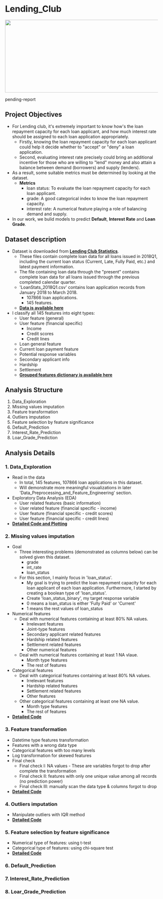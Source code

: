 # Lending_Club

<img src="https://github.com/will-zw-wang/Lending_Club-Default_Prediction_and_Interest_Rate_Prediction_and_Loan_Grade_Prediction/blob/master/images/Lending_Club_image.jpg" width="660" height="240">

pending-report

## Project Objectives

- For Lending club, it's extremely important to know how's the loan repayment capacity for each loan applicant, and how much interest rate should be assigned to each loan application appropriately. 
    - Firstly, knowing the loan repayment capacity for each loan applicant could help it decide whether to "accept" or "deny" a loan application. 
    - Second, evaluating interest rate precisely could bring an additional incentive for those who are willing to "lend" money and also attain a balance between demand (borrowers) and supply (lenders).
- As a result, some suitable metrics must be determined by looking at the dataset.
    - **Metrics**
        - loan status: To evaluate the loan repayment capacity for each loan applicant.
        - grade: A good categorical index to know the loan repayment capacity.
        - interest rate: A numerical feature playing a role of balancing demand and supply. 
- In our work, we bulid models to predict **Default**, **Interest Rate** and **Loan Grade**.

## Dataset description
- Dataset is downloaded from [**Lending Club Statistics**](https://www.lendingclub.com/info/download-data.action).
    - These files contain complete loan data for all loans issued in 2018Q1, including the current loan status (Current, Late, Fully Paid, etc.) and latest payment information. 
    - The file containing loan data through the "present" contains complete loan data for all loans issued through the previous completed calendar quarter. 
    - 'LoanStats_2018Q1.csv' contains loan application records from January 2018 to March 2018.
        - 107866 loan applications.
        - 145 features.
    - [**Data is available here**](https://github.com/will-zw-wang/Lending_Club-Default_Prediction_and_Interest_Rate_Prediction_and_Loan_Grade_Prediction/blob/master/data/LoanStats_2018Q1.csv.zip)
- I classify all 145 features into eight types:
    - User feature (general)
    - User feature (financial specific)
        - Income
        - Credit scores
        - Credit lines
    - Loan general feature
    - Current loan payment feature
    - Potential response variables
    - Secondary applicant info
    - Hardship 
    - Settlement
    - [**Grouped features dictionary is available here**](https://github.com/will-zw-wang/Lending_Club-Default_Prediction_and_Interest_Rate_Prediction_and_Loan_Grade_Prediction/blob/master/data/LC_DataDictionary.xlsx)

## Analysis Structure
1. Data_Exploration
2. Missing values imputation
3. Feature transformation
4. Outliers imputation
5. Feature selection by feature significance
6. Default_Prediction
7. Interest_Rate_Prediction
8. Loar_Grade_Prediction


## Analysis Details

### 1. Data_Exploration
- Read in the data
    - In total, 145 features, 107866 loan applications in this dataset.
    - Will demonstrate more meaningful visualizations in later 'Data_Preprocessing_and_Feature_Engineering' section.
- Exploratory Data Analysis (EDA)
    - User related features (basic information)
    - User related feature (financial specific - income)
    - User feature (financial specific - credit scores)
    - User feature (financial specific - credit lines)
- [**Detailed Code and Plotting**](https://github.com/will-zw-wang/Lending_Club-Default_Prediction_and_Interest_Rate_Prediction_and_Loan_Grade_Prediction/blob/master/code/Lending_Club_Data_Exploration.ipynb)

### 2. Missing values imputation
- Goal
    - Three interesting problems (demonstrated as columns below) can be solved given this dataset.
        - grade
        - int_rate
        - loan_status
    - For this section, I mainly focus in 'loan_status'. 
        - My goal is trying to predict the loan repayment capacity for each loan applicant of each loan application. Furthermore, I started by creating a boolean type of 'loan_status'.
        - Create 'loan_status_binary', my target response variable 
        - 0 means a loan_status is either 'Fully Paid' or 'Current'
        - 1 means the rest values of loan_status 
- Numerical features
    - Deal with numerical features containing at least 80% NA values.
        - Irrelevant features
        - Joint-type features
        - Secondary applicant related features
        - Hardship related features
        - Settlement related features
        - Other numerical features
    - Deal with numerical features containing at least 1 NA vlaue.
        - Month type features
        - The rest of features 
- Categorical features
    - Deal with categorical features containing at least 80% NA values.
        - Irrelevant features
        - Hardship related features
        - Settlement related features
        - Other features
    - Other categorical features containing at least one NA value.
        - Month type features
        - The rest of features
- [**Detailed Code**](https://github.com/will-zw-wang/Lending_Club-Default_Prediction_and_Interest_Rate_Prediction_and_Loan_Grade_Prediction/blob/master/code/Lending_Club_Data_Preprocessing_and_Feature_Engineering.ipynb)

### 3. Feature transformation
- Datetime type features transformation
- Features with a wrong data type
- Categorical features with too many levels
- Log transformation for skewed features
- Final check
    - Final check I: NA values
            - These are variables forgot to drop after complete the transformation
    - Final check II: features with only one unique value among all records (no prediction power)
    - Final check III: manually scan the data type & columns forgot to drop
- [**Detailed Code**](https://github.com/will-zw-wang/Lending_Club-Default_Prediction_and_Interest_Rate_Prediction_and_Loan_Grade_Prediction/blob/master/code/Lending_Club_Data_Preprocessing_and_Feature_Engineering.ipynb)

### 4. Outliers imputation
- Manipulate outliers with IQR method
- [**Detailed Code**](https://github.com/will-zw-wang/Lending_Club-Default_Prediction_and_Interest_Rate_Prediction_and_Loan_Grade_Prediction/blob/master/code/Lending_Club_Data_Preprocessing_and_Feature_Engineering.ipynb)

### 5. Feature selection by feature significance
- Numerical type of features: using t-test
- Categorical type of features: using chi-square test
- [**Detailed Code**](https://github.com/will-zw-wang/Lending_Club-Default_Prediction_and_Interest_Rate_Prediction_and_Loan_Grade_Prediction/blob/master/code/Lending_Club_Data_Preprocessing_and_Feature_Engineering.ipynb)

### 6. Default_Prediction
### 7. Interest_Rate_Prediction
### 8. Loar_Grade_Prediction







